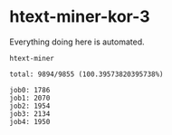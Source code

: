 # htext-miner-kor-3

Everything doing here is automated.

```
htext-miner

total: 9894/9855 (100.39573820395738%)

job0: 1786
job1: 2070
job2: 1954
job3: 2134
job4: 1950
```